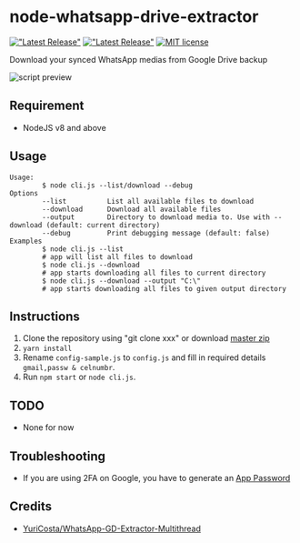 # node-whatsapp-drive-extractor

[!["Latest Release"](https://img.shields.io/github/release/ShaunLWM/node-whatsapp-drive-extractor.svg)](https://github.com/ShaunLWM/node-whatsapp-drive-extractor/releases/latest)
[!["Latest Release"](https://img.shields.io/npm/v/node-whatsapp-drive-extractor.svg)](https://github.com/ShaunLWM/node-whatsapp-drive-extractor/releases/latest)
[![MIT license](https://img.shields.io/badge/license-MIT-green.svg)](https://github.com/ShaunLWM/node-whatsapp-drive-extractor/blob/master/LICENSE)

Download your synced WhatsApp medias from Google Drive backup

![script preview](https://i.imgur.com/KTnTeji.png)

## Requirement
- NodeJS v8 and above

## Usage
```
Usage:
        $ node cli.js --list/download --debug
Options
        --list          List all available files to download
        --download      Download all available files
        --output        Directory to download media to. Use with --download (default: current directory)
        --debug         Print debugging message (default: false)
Examples
        $ node cli.js --list
        # app will list all files to download
        $ node cli.js --download
        # app starts downloading all files to current directory
        $ node cli.js --download --output "C:\"
        # app starts downloading all files to given output directory
```

## Instructions
1. Clone the repository using "git clone xxx" or download  [master zip](https://github.com/ShaunLWM/node-whatsapp-drive-extractor/archive/master.zip)
2.  `yarn install`
3. Rename `config-sample.js` to `config.js` and fill in required details `gmail,passw & celnumbr`.
4. Run `npm start` or `node cli.js`.

## TODO
- None for now

## Troubleshooting
- If you are using 2FA on Google, you have to generate an [App Password](https://support.google.com/accounts/answer/185833?hl=en)

## Credits
- [YuriCosta/WhatsApp-GD-Extractor-Multithread](https://github.com/YuriCosta/WhatsApp-GD-Extractor-Multithread)